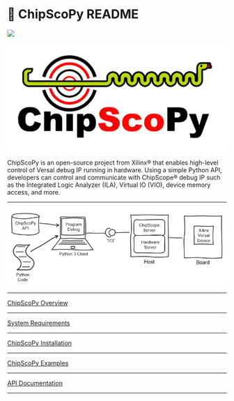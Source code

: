 # 🐍 ChipScoPy README


[![](https://img.shields.io/badge/code%20style-black-000000.svg)](https://github.com/psf/black)


![](https://raw.githubusercontent.com/Xilinx/chipscopy/master/docs/images/chipscopy_logo_head_right_transparent_background.png)

ChipScoPy is an open-source project from Xilinx® that enables high-level control of Versal debug IP running in hardware.
Using a simple Python API, developers can control and communicate with ChipScope® debug IP such as the Integrated Logic
Analyzer (ILA), Virtual IO (VIO), device memory access, and more.

-------------------------------------------------------------------------------

![](https://raw.githubusercontent.com/Xilinx/chipscopy/master/docs/images/chipscopy_overview.png)

-------------------------------------------------------------------------------

[ChipScoPy Overview](https://xilinx.github.io/chipscopy/2021.1/overview.html)

-------------------------------------------------------------------------------

[System Requirements](https://xilinx.github.io/chipscopy/2021.1/system_requirements.html)

-------------------------------------------------------------------------------

[ChipScoPy Installation](https://xilinx.github.io/chipscopy/2021.1/chipscopy_installation.html)

-------------------------------------------------------------------------------

[ChipScoPy Examples](https://github.com/Xilinx/chipscopy/tree/master/chipscopy/examples)

-------------------------------------------------------------------------------

[API Documentation](https://xilinx.github.io/chipscopy/)

-------------------------------------------------------------------------------
